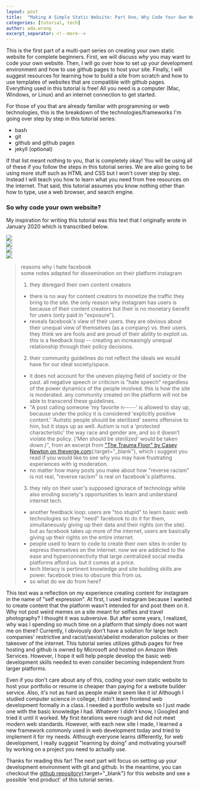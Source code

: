 ```yaml
---
layout: post
title:  "Making A Simple Static Website: Part One, Why Code Your Own Website?"
categories: [tutorial, tech]
author: ada.wrong
excerpt_separator: <!--more-->
---
```


This is the first part of a multi-part series on creating your own static website for complete beginners. First, we will discuss *why* you may want to code your own website.<!--more--> Then, I will go over how to set up your development environment and how to use github pages to host your site. Finally, I will suggest resources for learning how to build a site from scratch and how to use templates of websites that are compatible with github pages. Everything used in this tutorial is free! All you need is a computer (Mac, Windows, or Linux) and an internet connection to get started.

For those of you that are already familiar with programming or web technologies, this is the breakdown of the technologies/frameworks I'm going over step by step in this tutorial series:
- bash
- git
- github and github pages
- jekyll (optional)  

If that list meant nothing to you, that is completely okay! You will be using all of these if you follow the steps in this tutorial series. We are also going to be using more stuff such as HTML and CSS but I won't cover step by step. Instead I will teach you how to learn what you need from free resources on the internet. That said, this tutorial assumes you know nothing other than how to type, use a web browser, and search engine.

### So why code your own website? ###   
My inspiration for writing this tutorial was this text that I originally wrote in January 2020 which is transcribed below.

<div class="row">
	<div class="col-sm">
		<img class="img-fluid" src='/images/post_images/2020-11-16-simple-website-tutorial-part-one.md/whyihatefacebook_post1.png'>
	</div>
	<div class="col-sm">
		<img class="img-fluid" src='/images/post_images/2020-11-16-simple-website-tutorial-part-one.md/whyihatefacebook_post2.png'>
	</div>
	<div class="col-sm">
		<img class="img-fluid" src='/images/post_images/2020-11-16-simple-website-tutorial-part-one.md/whyihatefacebook_post3.png'>
	</div>
	<div class="col-sm">
		<img class="img-fluid" src='/images/post_images/2020-11-16-simple-website-tutorial-part-one.md/whyihatefacebook_post4.png'>
	</div>
</div>


>reasons why i hate facebook  
>some notes adapted for dissemination on their platform instagram  
>1. they disregard their own content creators  
>- there is no way for content creators to monetize the traffic they bring to the site. the only reason why instagram has users is because of their content creators but their is no monetary benefit for users (only paid in "exposure").  
>- reveals facebook's view of their users. they are obvious about their unequal view of themselves (as a company) vs. their users. they think we are fools and are proud of their ability to exploit us. this is a feedback loop -- creating an increasingly unequal relationship through their policy decisions.  
>2. their community guidelines do not reflect the ideals we would have for our ideal society/space.  
>- it does not account for the uneven playing field of society or the past. all negative speech or criticism is "hate speech" regardless of the power dynamics of the people involved. this is how the site is moderated. any community created on the platform will not be able to transcend these guidelines.  
>- "A post calling someone 'my favorite n-----' is allowed to stay up, because under the policy it is considered 'explicitly positive content.'
>'Autistic people should be sterilized' seems offensive to him, but it stays up as well. Autism is not a 'protected characteristic' the way race and gender are, and so it doesn’t violate the policy. ('Men should be sterilized' would be taken down.)", from an excerpt from ["The Trauma Floor" by Casey Newton on theverge.com](https://www.theverge.com/2019/2/25/18229714/cognizant-facebook-content-moderator-interviews-trauma-working-conditions-arizona){:target="_blank"}, which i suggest you read if you would like to see why you may have frustrating experiences with ig moderation.  
>- no matter how many posts you make about how "reverse racism" is not real, "reverse racism" is real on facebook's platforms.  
>3. they rely on their user's supposed ignorace of technology while also eroding society's opportunities to learn and understand internet tech.  
>- another feedback loop: users are "too stupid" to learn basic web technologies so they "need" facebook to do it for them, simultaneously giving up their data and their rights (on the site). but as facebook takes up more of the internet, users are basically giving up their rights on the entire internet.  
>- people used to learn to code to create their own sites in order to express themselves on the internet. now we are addicted to the ease and hyperconnectivity that large centralized social media platforms afford us. but it comes at a price.  
>- tech literacy is pertinent knowledge and site building skills are power. facebook tries to obscure this from us.  
>- so what do we do from here?

This text was a reflection on my experience creating content for instagram in the name of "self expression". At first, I used instagram because I wanted to create content that the platform wasn't intended for and post them on it. Why not post weird memes on a site meant for selfies and travel photography? I thought it was subversive. But after some years, I realized, why was I spending so much time on a platform that simply does not want me on there? Currently, I obviously don't have a solution for large tech companies' restrictive and racist/sexist/abelist moderation policies or their takeover of the internet. This tutorial series utilizes github pages for free hosting and github is owned by Microsoft and hosted on Amazon Web Services. However, I hope it will help people develop the basic web development skills needed to even consider becoming independent from larger platforms.

Even if you don't care about any of this, coding your own static website to host your portfolio or resume is cheaper than paying for a website builder service. Also, it's not as hard as people make it seem like it is! Although I studied computer science in college, I didn't learn frontend web development formally in a class. I needed a portfolio website so I just made one with the basic knowledge I had. Whatever I didn't know, I Googled and tried it until it worked. My first iterations were rough and did not meet modern web standards. However, with each new site I made, I learned a new framework commonly used in web development today and tried to implement it for my needs. Although everyone learns differently, for web development, I really suggest "learning by doing" and motivating yourself by working on a project you need to actually use.

Thanks for reading this far! The next part will focus on setting up your development environment with git and github. In the meantime, you can checkout the [github repository](https://github.com/virtualgoodsdealer/virtualgoodsdealer.github.io){:target="_blank"} for this website and see a possible 'end product' of this tutorial series.